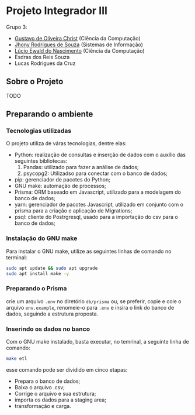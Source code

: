 # Projeto Integrador III

Grupo 3:

- [Gustavo de Oliveira Christ](https://github.com/ChRxT09) (Ciência da Computação)
- [Jhony Rodrigues de Souza](https://github.com/jhonyrdesouza) (Sistemas de Informação)
- [Lúcio Ewald do Nascimento](https://github.com/lucioew28) (Ciência da Computação)
- Esdras dos Reis Souza
- Lucas Rodrigues da Cruz

## Sobre o Projeto

TODO

## Preparando o ambiente

### Tecnologias utilizadas

O projeto utiliza de váras tecnologias, dentre elas:

- Python: realização de consultas e inserção de dados com o auxílio das
  seguintes bibliotecas:
  1. Pandas: utilizado para fazer a análise de dados;
  2. psycopg2: Utilizadso para conectar com o banco de dados;
- pip: gerenciador de pacotes do Python;
- GNU make: automação de processos;
- Prisma: ORM baseado em Javascript, utilizado para a modelagem do banco
  de dados;
- yarn: gerenciador de pacotes Javascript, utilizado em conjunto com o
  prisma para a criação e aplicação de Migrations;
- psql: cliente do Postrgresql, usado para a importação do csv para
  o banco de dados;

### Instalação do GNU make

Para instalar o GNU make, utilize as seguintes linhas de comando no
terminal:

```bash
sudo apt update && sudo apt upgrade
sudo apt install make -y
```

### Preparando o Prisma

crie um arquivo `.env` no diretório `db/prisma` ou, se preferir, copie e
cole o arquivo `env.example`, renomeie-o para `.env` e insira o link
do banco de dados, seguindo a estrutura proposta.

### Inserindo os dados no banco

Com o GNU make instalado, basta executar, no temrinal, a seguinte linha de comando:

```bash
make etl
```

esse comando pode ser dividido em cinco etapas:

- Prepara o banco de dados;
- Baixa o arquivo .csv;
- Corrige o arquivo e sua estrutura;
- importa os dados para a staging area;
- transformação e carga.

